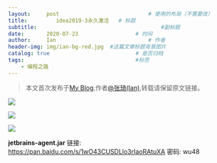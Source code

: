 ```yaml
---
layout:     post             				# 使用的布局（不需要改）
title:         idea2019-3永久激活   # 标题 
subtitle:    					  				#副标题
date:       2020-07-23 					# 时间
author:     Ian                  			# 作者
header-img: img/ian-bg-red.jpg	#这篇文章标题背景图片
catalog: true                        	# 是否归档
tags:                              		#标签
    - 编程之路
---
```


> 本文首次发布于[My Blog](http://uniquezhangqi.top),作者[@张琦(Ian)](http://uniquezhangqi.top/about/),转载请保留原文链接。



![](https://tva1.sinaimg.cn/large/007S8ZIlgy1gh159eelqtj30hv0b3q3i.jpg)

![](https://tva1.sinaimg.cn/large/007S8ZIlgy1gh159l9pvqj30di0gfjsx.jpg)

![](https://tva1.sinaimg.cn/large/007S8ZIlgy1gh1599t9htj30ia04jjra.jpg)

**jetbrains-agent.jar**    链接: https://pan.baidu.com/s/1wO43CUSDLlo3rIaoRAtuXA  密码: wu48
